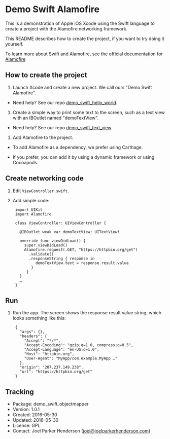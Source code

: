 # Demo Swift Alamofire

This is a demonstration of Apple iOS Xcode using the Swift language to create a project with the Alamofire networking framework.

This README describes how to create the project, if you want to try doing it yourself.

To learn more about Swift and Alamofire, see the official documentation for [Alamofire](https://github.com/Alamofire/Alamofire)

## How to create the project

1. Launch Xcode and create a new project. We call ours "Demo Swift Alamofire".

  * Need help? See our repo [demo_swift_hello_world](https://github.com/joelparkerhenderson/demo_swift_hello_world).

1. Create a simple way to print some text to the screen, such as a text view with an IBOutlet named "demoTextView".

  * Need help? See our repo [demo_swift_text_view](https://github.com/joelparkerhenderson/demo_swift_text_view).

1. Add Alamofire to the project.

  * To add Alamofire as a dependency, we prefer using Carthage.

  * If you prefer, you can add it by using a dynamic framework or using Cocoapods.

## Create networking code

1. Edit `ViewController.swift`.

1. Add simple code:

        import UIKit
        import Alamofire

        class ViewController: UIViewController {

          @IBOutlet weak var demoTextView: UITextView!

          override func viewDidLoad() {
            super.viewDidLoad()
            Alamofire.request(.GET, "https://httpbin.org/get")
              .validate()
              .responseString { response in
                 demoTextView.text = response.result.value
               }
             }
          }
		  …
		}

## Run

1. Run the app. The screen shows the response result value string, which looks something like this:

        {
          "args": {},
          "headers": {
            "Accept": "*/*",
            "Accept-Encoding": "gzip;q=1.0, compress;q=0.5",
            "Accept-Language": "en-US;q=1.0",
            "Host": "httpbin.org",
            "User-Agent": "MyApp/com.example.MyApp …"
          },
          "origin": "207.237.149.238",
          "url": "https://httpbin.org/get"
        }


## Tracking

* Package: demo_swift_objectmapper
* Version: 1.0.1
* Created: 2016-05-30
* Updated: 2016-05-30
* License: GPL
* Contact: Joel Parker Henderson (joel@joelparkerhenderson.com)
